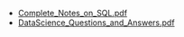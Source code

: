 * [Complete_Notes_on_SQL.pdf](https://kamalakarpeta.github.io/materials/Complete_Notes_on_SQL.pdf)
* [DataScience_Questions_and_Answers.pdf](https://kamalakarpeta.github.io/materials/DataScience_Questions_and_Answers.pdf)
